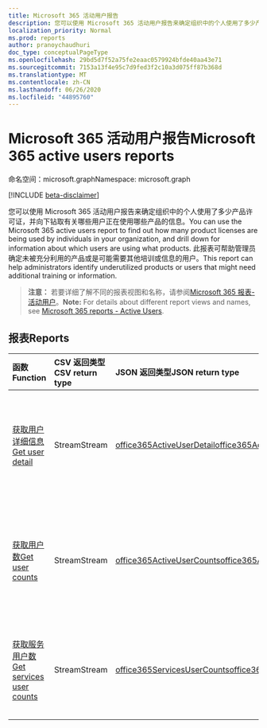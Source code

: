 ```yaml
---
title: Microsoft 365 活动用户报告
description: 您可以使用 Microsoft 365 活动用户报告来确定组织中的个人使用了多少产品许可证，并向下钻取有关哪些用户正在使用哪些产品的信息。 此报表可帮助管理员确定未被充分利用的产品或是可能需要其他培训或信息的用户。
localization_priority: Normal
ms.prod: reports
author: pranoychaudhuri
doc_type: conceptualPageType
ms.openlocfilehash: 29bd5d7f52a75fe2eaac0579924bfde40aa43e71
ms.sourcegitcommit: 7153a13f4e95c7d9fed3f2c10a3d075ff87b368d
ms.translationtype: MT
ms.contentlocale: zh-CN
ms.lasthandoff: 06/26/2020
ms.locfileid: "44895760"
---
```

# <a name="microsoft-365-active-users-reports"></a><span data-ttu-id="0e074-104">Microsoft 365 活动用户报告</span><span class="sxs-lookup"><span data-stu-id="0e074-104">Microsoft 365 active users reports</span></span>

<span data-ttu-id="0e074-105">命名空间：microsoft.graph</span><span class="sxs-lookup"><span data-stu-id="0e074-105">Namespace: microsoft.graph</span></span>

[!INCLUDE [beta-disclaimer](../../includes/beta-disclaimer.md)]

<span data-ttu-id="0e074-106">您可以使用 Microsoft 365 活动用户报告来确定组织中的个人使用了多少产品许可证，并向下钻取有关哪些用户正在使用哪些产品的信息。</span><span class="sxs-lookup"><span data-stu-id="0e074-106">You can use the Microsoft 365 active users report to find out how many product licenses are being used by individuals in your organization, and drill down for information about which users are using what products.</span></span> <span data-ttu-id="0e074-107">此报表可帮助管理员确定未被充分利用的产品或是可能需要其他培训或信息的用户。</span><span class="sxs-lookup"><span data-stu-id="0e074-107">This report can help administrators identify underutilized products or users that might need additional training or information.</span></span>

> <span data-ttu-id="0e074-108">**注意：** 若要详细了解不同的报表视图和名称，请参阅[Microsoft 365 报表-活动用户](https://support.office.com/client/Active-Users-fc1cf1d0-cd84-43fd-adb7-a4c4dfa8112d)。</span><span class="sxs-lookup"><span data-stu-id="0e074-108">**Note:** For details about different report views and names, see [Microsoft 365 reports - Active Users](https://support.office.com/client/Active-Users-fc1cf1d0-cd84-43fd-adb7-a4c4dfa8112d).</span></span>

## <a name="reports"></a><span data-ttu-id="0e074-109">报表</span><span class="sxs-lookup"><span data-stu-id="0e074-109">Reports</span></span>
| <span data-ttu-id="0e074-110">函数</span><span class="sxs-lookup"><span data-stu-id="0e074-110">Function</span></span>                                 | <span data-ttu-id="0e074-111">CSV 返回类型</span><span class="sxs-lookup"><span data-stu-id="0e074-111">CSV return type</span></span> | <span data-ttu-id="0e074-112">JSON 返回类型</span><span class="sxs-lookup"><span data-stu-id="0e074-112">JSON return type</span></span>                         | <span data-ttu-id="0e074-113">说明</span><span class="sxs-lookup"><span data-stu-id="0e074-113">Description</span></span>                              |
| :--------------------------------------- | :-------------- | :--------------------------------------- | ---------------------------------------- |
| [<span data-ttu-id="0e074-114">获取用户详细信息</span><span class="sxs-lookup"><span data-stu-id="0e074-114">Get user detail</span></span>](../api/reportroot-getoffice365activeuserdetail.md) | <span data-ttu-id="0e074-115">Stream</span><span class="sxs-lookup"><span data-stu-id="0e074-115">Stream</span></span>          | [<span data-ttu-id="0e074-116">office365ActiveUserDetail</span><span class="sxs-lookup"><span data-stu-id="0e074-116">office365ActiveUserDetail</span></span>](../resources/office365activeuserdetail.md) | <span data-ttu-id="0e074-117">获取有关 Microsoft 365 活动用户的详细信息。</span><span class="sxs-lookup"><span data-stu-id="0e074-117">Get details about Microsoft 365 active users.</span></span> |
| [<span data-ttu-id="0e074-118">获取用户数</span><span class="sxs-lookup"><span data-stu-id="0e074-118">Get user counts</span></span>](../api/reportroot-getoffice365activeusercounts.md) | <span data-ttu-id="0e074-119">Stream</span><span class="sxs-lookup"><span data-stu-id="0e074-119">Stream</span></span>          | [<span data-ttu-id="0e074-120">office365ActiveUserCounts</span><span class="sxs-lookup"><span data-stu-id="0e074-120">office365ActiveUserCounts</span></span>](../resources/office365activeusercounts.md) | <span data-ttu-id="0e074-121">按产品获取报表周期内的每日活跃用户数。</span><span class="sxs-lookup"><span data-stu-id="0e074-121">Get the count of daily active users in the reporting period by product.</span></span> |
| [<span data-ttu-id="0e074-122">获取服务用户数</span><span class="sxs-lookup"><span data-stu-id="0e074-122">Get services user counts</span></span>](../api/reportroot-getoffice365servicesusercounts.md) | <span data-ttu-id="0e074-123">Stream</span><span class="sxs-lookup"><span data-stu-id="0e074-123">Stream</span></span>          | [<span data-ttu-id="0e074-124">office365ServicesUserCounts</span><span class="sxs-lookup"><span data-stu-id="0e074-124">office365ServicesUserCounts</span></span>](../resources/office365servicesusercounts.md) | <span data-ttu-id="0e074-125">按活动类型和服务获取用户数。</span><span class="sxs-lookup"><span data-stu-id="0e074-125">Get the count of users by activity type and service.</span></span> |

